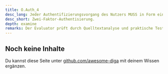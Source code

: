 ```yaml
---
title: O.Auth_4
desc_long: Jeder Authentifizierungsvorgang des Nutzers MUSS in Form einer Zwei Faktor Authentisierung umgesetzt werden.
desc_short: Zwei-Faktor-Authentisierung.
depth: examine
remarks: Der Evaluator prüft durch Quelltextanalyse und praktische Tests das Vorhandensein der Zwei-Faktor-Authentisierung. Insbesondere prüft er, ob die verwendeten Faktoren aus unterschiedlichen Kategorien stammen (Wissen, Besitz, Inhärenz) und mit dem in O.Auth_1 beschriebenem Konzept übereinstimmen.
---
```


## Noch keine Inhalte

Du kannst diese Seite unter [github.com/awesome-diga](https://github.com/awesome-diga/tr-faq) mit deinem Wissen ergänzen.

